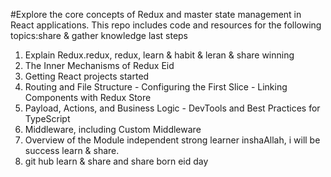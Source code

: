 #Explore the core concepts of Redux and master state management in React applications. This repo includes code and resources for the following topics:share & gather knowledge last steps

1. Explain Redux.redux, redux, learn & habit & leran & share winning
2. The Inner Mechanisms of Redux Eid
3. Getting React projects started 
4. Routing and File Structure - Configuring the First Slice - Linking Components with Redux Store
5. Payload, Actions, and Business Logic - DevTools and Best Practices for TypeScript
6. Middleware, including Custom Middleware
7. Overview of the Module independent strong learner inshaAllah, i will be success learn & share.
8. git hub learn & share and share born eid day
